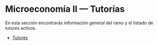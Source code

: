 # Microeconomía II — Tutorías

En esta sección encontrarás información general del ramo y el listado de tutores activos.

- [Tutores](tutores/tutor1.md)
